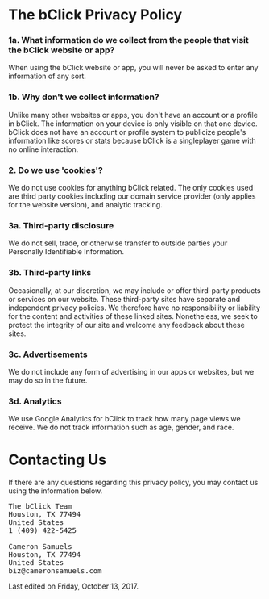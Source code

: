 # The bClick Privacy Policy
### 1a. What information do we collect from the people that visit the bClick website or app?
When using the bClick website or app, you will never be asked to enter any information of any sort.
### 1b. Why don't we collect information?
Unlike many other websites or apps, you don't have an account or a profile in bClick. The information on your device is only visible on that one device. bClick does not have an account or profile system to publicize people's information like scores or stats because bClick is a singleplayer game with no online interaction.
### 2. Do we use 'cookies'?
We do not use cookies for anything bClick related. The only cookies used are third party cookies including our domain service provider (only applies for the website version), and analytic tracking.
### 3a. Third-party disclosure
We do not sell, trade, or otherwise transfer to outside parties your Personally Identifiable Information.
### 3b. Third-party links
Occasionally, at our discretion, we may include or offer third-party products or services on our website. These third-party sites have separate and independent privacy policies. We therefore have no responsibility or liability for the content and activities of these linked sites. Nonetheless, we seek to protect the integrity of our site and welcome any feedback about these sites.
### 3c. Advertisements
We do not include any form of advertising in our apps or websites, but we may do so in the future.
### 3d. Analytics
We use Google Analytics for bClick to track how many page views we receive. We do not track information such as age, gender, and race.
# Contacting Us
If there are any questions regarding this privacy policy, you may contact us using the information below.
<pre>
The bClick Team
Houston, TX 77494
United States
1 (409) 422-5425

Cameron Samuels
Houston, TX 77494
United States
biz@cameronsamuels.com
</pre>
Last edited on Friday, October 13, 2017.

